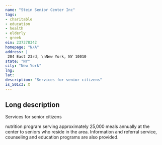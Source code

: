 ```yaml
---
name: "Stein Senior Center Inc"
tags:
- charitable
- education
- health
- elderly
- greek
ein: 237378342
homepage: "N/A"
address: |
 204 East 23rd, \nNew York, NY 10010
state: "NY"
city: "New York"
lng: 
lat: 
description: "Services for senior citizens"
is_501c3: X
---
```


## Long description

Services for senior citizens
  
  nutrition program serving approximately 25,000 meals annually at the center to seniors who reside in the area. Information and referral service, counseling and education programs are also provided. 
